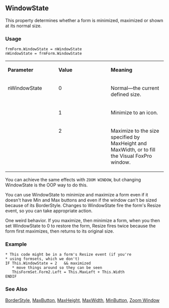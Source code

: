 ## WindowState

This property determines whether a form is minimized, maximized or shown at its normal size.

### Usage

```foxpro
frmForm.WindowState = nWindowState
nWindowState = frmForm.WindowState
```
<table>
<tr>
  <td width="32%" valign="top">
  <p><b>Parameter</b></p>
  </td>
  <td width="23%" valign="top">
  <p><b>Value</b></p>
  </td>
  <td width="45%" valign="top">
  <p><b>Meaning</b></p>
  </td>
 </tr>
<tr>
  <td width="32%" rowspan="3" valign="top">
  <p>nWindowState</p>
  </td>
  <td width="23%" valign="top">
  <p>0</p>
  </td>
  <td width="45%" valign="top">
  <p>Normal&mdash;the current defined size.</p>
  </td>
 </tr>
<tr>
  <td width="33%" valign="top">
  <p>1</p>
  </td>
  <td width="67%" valign="top">
  <p>Minimize to an icon.</p>
  </td>
 </tr>
<tr>
  <td width="33%" valign="top">
  <p>2</p>
  </td>
  <td width="67%" valign="top">
  <p>Maximize to the size specified by MaxHeight and MaxWidth, or to fill the Visual FoxPro window.</p>
  </td>
 </tr>
</table>

You can achieve the same effects with `ZOOM WINDOW`, but changing WindowState is the OOP way to do this.

You can use WindowState to minimize and maximize a form even if it doesn't have Min and Max buttons and even if the window can't be sized because of its BorderStyle. Changes to WindowState fire the form's Resize event, so you can take appropriate action.

One weird behavior. If you maximize, then minimize a form, when you then set WindowState to 0 to restore the form, Resize fires twice because the form first maximizes, then returns to its original size.

### Example

```foxpro
* This code might be in a form's Resize event (if you're
* using formsets, which we don't)
IF This.WindowState = 2   && maximized
   * move things around so they can be seen
   ThisFormSet.Form2.Left = This.MaxLeft + This.Width
ENDIF
```
### See Also

[BorderStyle](s4g337.md), [MaxButton](s4g459.md), [MaxHeight](s4g377.md), [MaxWidth](s4g377.md), [MinButton](s4g459.md), [Zoom Window](s4g190.md)